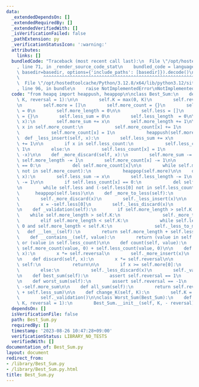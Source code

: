 ```yaml
---
data:
  _extendedDependsOn: []
  _extendedRequiredBy: []
  _extendedVerifiedWith: []
  _isVerificationFailed: false
  _pathExtension: py
  _verificationStatusIcon: ':warning:'
  attributes:
    links: []
  bundledCode: "Traceback (most recent call last):\n  File \"/opt/hostedtoolcache/Python/3.12.8/x64/lib/python3.12/site-packages/onlinejudge_verify/documentation/build.py\"\
    , line 71, in _render_source_code_stat\n    bundled_code = language.bundle(stat.path,\
    \ basedir=basedir, options={'include_paths': [basedir]}).decode()\n          \
    \         ^^^^^^^^^^^^^^^^^^^^^^^^^^^^^^^^^^^^^^^^^^^^^^^^^^^^^^^^^^^^^^^^^^^^^^^^^^^^^^^^^\n\
    \  File \"/opt/hostedtoolcache/Python/3.12.8/x64/lib/python3.12/site-packages/onlinejudge_verify/languages/python.py\"\
    , line 96, in bundle\n    raise NotImplementedError\nNotImplementedError\n"
  code: "from heapq import heappush, heappop\n\nclass Best_Sum:\n    def __init__(self,\
    \ K, reversal = 1):\n\n        self.K = max(0, K)\n        self.reversal = reversal\n\
    \n        self.more = []\n        self.more_count = {}\n        self.more_sum\
    \ = 0\n        self.more_length = 0\n\n        self.less = []\n        self.less_count\
    \ = {}\n        self.less_sum = 0\n        self.less_length  = 0\n\n    def _more_insert(self,\
    \ x):\n        self.more_sum += x\n        self.more_length += 1\n\n        if\
    \ x in self.more_count:\n            self.more_count[x] += 1\n        else:\n\
    \            self.more_count[x] = 1\n            heappush(self.more, x)\n\n  \
    \  def _less_insert(self, x):\n        self.less_sum += x\n        self.less_length\
    \ += 1\n\n        if x in self.less_count:\n            self.less_count[x] +=\
    \ 1\n        else:\n            self.less_count[x] = 1\n            heappush(self.less,\
    \ -x)\n\n    def _more_discard(self, x):\n        self.more_sum -= x\n       \
    \ self.more_length -= 1\n        self.more_count[x] -= 1\n\n        if self.more_count[x]\
    \ == 0:\n            del self.more_count[x]\n\n        while self.more and (self.more[0]\
    \ not in self.more_count):\n            heappop(self.more)\n\n    def _less_discard(self,\
    \ x):\n        self.less_sum -= x\n        self.less_length -= 1\n        self.less_count[x]\
    \ -= 1\n\n        if self.less_count[x] == 0:\n            del self.less_count[x]\n\
    \n        while self.less and (-self.less[0] not in self.less_count):\n      \
    \      heappop(self.less)\n\n    def _more_to_less(self):\n        x = self.more[0]\n\
    \        self._more_discard(x)\n        self._less_insert(x)\n\n    def _less_to_more(self):\n\
    \        x = -self.less[0]\n        self._less_discard(x)\n        self._more_insert(x)\n\
    \n    def _validation(self):\n        if self.more_length > self.K:\n        \
    \    while self.more_length > self.K:\n                self._more_to_less()\n\
    \        elif self.more_length < self.K:\n            while self.less_length >\
    \ 0 and self.more_length < self.K:\n                self._less_to_more()\n\n \
    \   def __len__(self):\n        return self.more_length + self.less_length\n\n\
    \    def __contains__(self, value):\n        return (value in self.more_count)\
    \ or (value in self.less_count)\n\n    def count(self, value):\n        return\
    \ self.more_count(value, 0) + self.less_count(value, 0)\n\n    def insert(self,\
    \ x):\n        x *= self.reversal\n        self._more_insert(x)\n        self._validation()\n\
    \n    def discard(self, x):\n        x *= self.reversal\n\n        if x not in\
    \ self:\n            return\n\n        if x >= self.more[0]:\n            self._more_discard(x)\n\
    \        else:\n            self._less_discard(x)\n        self._validation()\n\
    \n    def best_sum(self):\n        assert self.reversal == 1\n        return self.more_sum\n\
    \n    def worst_sum(self):\n        assert self.reversal == -1\n        return\
    \ -self.more_sum\n\n    def all_sum(self):\n        return self.reversal * (self.more_sum\
    \ + self.less_sum)\n\n    def change_K(self, K):\n        self.K = max(0, K)\n\
    \        self._validation()\n\nclass Worst_Sum(Best_Sum):\n    def __init__(self,\
    \ K, reversal = 1):\n        Best_Sum.__init__(self, K, - reversal)\n"
  dependsOn: []
  isVerificationFile: false
  path: Best_Sum.py
  requiredBy: []
  timestamp: '2023-08-26 10:47:28+09:00'
  verificationStatus: LIBRARY_NO_TESTS
  verifiedWith: []
documentation_of: Best_Sum.py
layout: document
redirect_from:
- /library/Best_Sum.py
- /library/Best_Sum.py.html
title: Best_Sum.py
---
```

